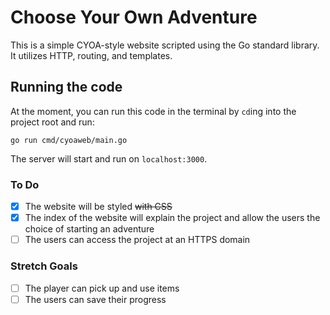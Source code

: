 # Choose Your Own Adventure

This is a simple CYOA-style website scripted using the Go standard library.  It utilizes HTTP, routing, and templates.

## Running the code
At the moment, you can run this code in the terminal by `cd`ing into the project root and run:

```
go run cmd/cyoaweb/main.go
```

The server will start and run on `localhost:3000`.

### To Do
- [X] The website will be styled ~~with CSS~~
- [X] The index of the website will explain the project and allow the users the choice of starting an adventure
- [ ] The users can access the project at an HTTPS domain

### Stretch Goals
- [ ] The player can pick up and use items
- [ ] The users can save their progress